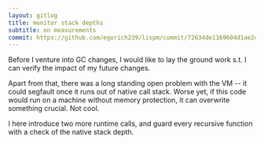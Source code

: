 ```yaml
---
layout: gitlog
title: monitor stack depths
subtitle: on measurements
commit: https://github.com/egorich239/lispm/commit/72634de1169604d1ae2cbc3eaf7a3cb85e365922
---
```



Before I venture into GC changes, I would like to lay the ground work
s.t. I can verify the impact of my future changes.

Apart from that, there was a long standing open problem with the VM --
it could segfault once it runs out of native call stack. Worse yet, if
this code would run on a machine without memory protection, it can
overwrite something crucial. Not cool.

I here introduce two more runtime calls, and guard every recursive
function with a check of the native stack depth.

